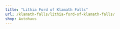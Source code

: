```yaml
---
title: "Lithia Ford of Klamath Falls"
url: /klamath-falls/lithia-ford-of-klamath-falls/
shop: Autohaus
---
```

